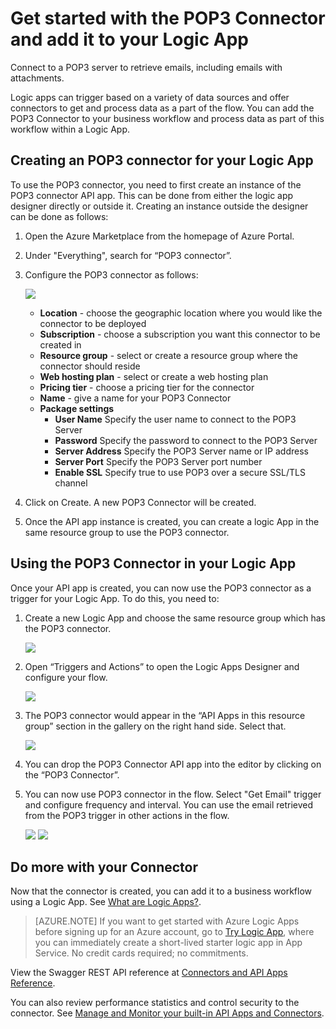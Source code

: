<properties
   pageTitle="Using the POP3 Connector in Logic Apps | Microsoft Azure App Service"
   description="How to create and configure the POP3 Connector or API app and use it in a logic app in Azure App Service"
   services="app-service\logic"
   documentationCenter=".net,nodejs,java"
   authors="anuragdalmia"
   manager="dwrede"
   editor=""/>

<tags
   ms.service="app-service-logic"
   ms.devlang="multiple"
   ms.topic="article"
   ms.tgt_pltfrm="na"
   ms.workload="integration"
   ms.date="11/30/2015"
   ms.author="sameerch"/>


# Get started with the POP3 Connector and add it to your Logic App
Connect to a POP3 server to retrieve emails, including emails with attachments.

Logic apps can trigger based on a variety of data sources and offer connectors to get and process data as a part of the flow. You can add the POP3 Connector to your business workflow and process data as part of this workflow within a Logic App. 


## Creating an POP3 connector for your Logic App ##
To use the POP3 connector, you need to first create an instance of the POP3 connector API app. This can be done from either the logic app designer directly or outside it. Creating an instance outside the designer can be done as follows:

1.  Open the Azure Marketplace from the homepage of Azure Portal.
2.  Under "Everything", search for “POP3 connector”.
3.  Configure the POP3 connector as follows:

    ![][1]
    - **Location** - choose the geographic location where you would like the connector to be deployed
    - **Subscription** - choose a subscription you want this connector to be created in
    - **Resource group** - select or create a resource group where the connector should reside
    - **Web hosting plan** - select or create a web hosting plan
    - **Pricing tier** - choose a pricing tier for the connector
    - **Name** - give a name for your POP3 Connector
    - **Package settings**
        - **User Name** Specify the user name to connect to the POP3 Server
        - **Password** Specify the password to connect to the POP3 Server
        - **Server Address** Specify the POP3 Server name or IP address
        - **Server Port** Specify the POP3 Server port number
        - **Enable SSL** Specify true to use POP3 over a secure SSL/TLS channel
4.  Click on Create. A new POP3 Connector will be created.
5.  Once the API app instance is created, you can create a logic App in the same resource group to use the POP3 connector.

## Using the POP3 Connector in your Logic App ##
Once your API app is created, you can now use the POP3 connector as a trigger for your Logic App. To do this, you need to:

1.  Create a new Logic App and choose the same resource group which has the POP3 connector.

    ![][2]
2.  Open “Triggers and Actions” to open the Logic Apps Designer and configure your flow.

    ![][3]
3.  The POP3 connector would appear in the “API Apps in this resource group” section in the gallery on the right hand side. Select that.

    ![][4]
4.  You can drop the POP3 Connector API app into the editor by clicking on the “POP3 Connector”.

5.  You can now use POP3 connector in the flow. Select "Get Email" trigger and configure frequency and interval. You can use the email retrieved from the POP3 trigger in other actions in the flow.
         

    ![][5]
    ![][6]

## Do more with your Connector
Now that the connector is created, you can add it to a business workflow using a Logic App. See [What are Logic Apps?](app-service-logic-what-are-logic-apps.md).

>[AZURE.NOTE] If you want to get started with Azure Logic Apps before signing up for an Azure account, go to [Try Logic App](https://tryappservice.azure.com/?appservice=logic), where you can immediately create a short-lived starter logic app in App Service. No credit cards required; no commitments.

View the Swagger REST API reference at [Connectors and API Apps Reference](http://go.microsoft.com/fwlink/p/?LinkId=529766).

You can also review performance statistics and control security to the connector. See [Manage and Monitor your built-in API Apps and Connectors](app-service-logic-monitor-your-connectors.md).


<!--Image references-->
[1]: ./media/app-service-logic-connector-pop3/img1.PNG
[2]: ./media/app-service-logic-connector-pop3/img2.PNG
[3]: ./media/app-service-logic-connector-pop3/img3.png
[4]: ./media/app-service-logic-connector-pop3/img4.PNG
[5]: ./media/app-service-logic-connector-pop3/img5.PNG
[6]: ./media/app-service-logic-connector-pop3/img6.PNG




<!--HONumber=Mar16_HO4-->


